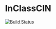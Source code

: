 # InClassCIN
[![Build Status](https://app.travis-ci.com/khalad-hasan/CIExample2021.svg?branch=main)](https://app.travis-ci.com/khalad-hasan/CIExample2021)
